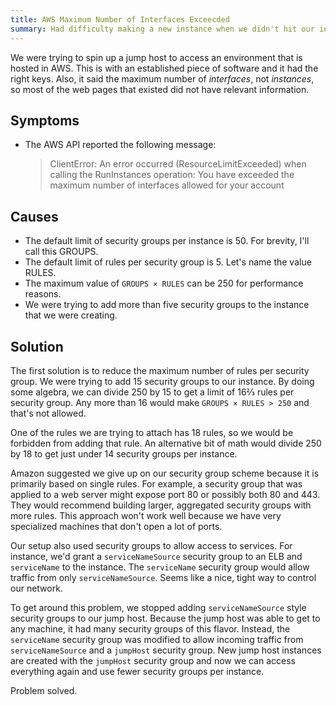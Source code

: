 ```yaml
---
title: AWS Maximum Number of Interfaces Exceecded
summary: Had difficulty making a new instance when we didn't hit our instance limit. What could have been the problem?
---
```


We were trying to spin up a jump host to access an environment that is hosted in AWS. This is with an established piece of software and it had the right keys. Also, it said the maximum number of *interfaces*, not *instances*, so most of the web pages that existed did not have relevant information.


Symptoms
--------

* The AWS API reported the following message:
    > ClientError: An error occurred (ResourceLimitExceeded) when calling the RunInstances operation: You have exceeded the maximum number of interfaces allowed for your account


Causes
------

* The default limit of security groups per instance is 50. For brevity, I'll call this GROUPS.
* The default limit of rules per security group is 5. Let's name the value RULES.
* The maximum value of `GROUPS × RULES` can be 250 for performance reasons.
* We were trying to add more than five security groups to the instance that we were creating.


Solution
--------

The first solution is to reduce the maximum number of rules per security group. We were trying to add 15 security groups to our instance. By doing some algebra, we can divide 250 by 15 to get a limit of 16⅔ rules per security group. Any more than 16 would make `GROUPS × RULES > 250` and that's not allowed.

One of the rules we are trying to attach has 18 rules, so we would be forbidden from adding that rule. An alternative bit of math would divide 250 by 18 to get just under 14 security groups per instance.

Amazon suggested we give up on our security group scheme because it is primarily based on single rules. For example, a security group that was applied to a web server might expose port 80 or possibly both 80 and 443. They would recommend building larger, aggregated security groups with more rules. This approach won't work well because we have very specialized machines that don't open a lot of ports.

Our setup also used security groups to allow access to services. For instance, we'd grant a `serviceNameSource` security group to an ELB and `serviceName` to the instance. The `serviceName` security group would allow traffic from only `serviceNameSource`. Seems like a nice, tight way to control our network.

To get around this problem, we stopped adding `serviceNameSource` style security groups to our jump host. Because the jump host was able to get to any machine, it had many security groups of this flavor. Instead, the `serviceName` security group was modified to allow incoming traffic from `serviceNameSource` and a `jumpHost` security group. New jump host instances are created with the `jumpHost` security group and now we can access everything again and use fewer security groups per instance.

Problem solved.
